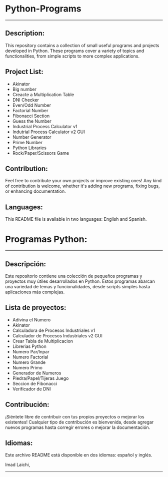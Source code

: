 # Python-Programs  
---
## Description:
This repository contains a collection of small useful programs and projects developed in Python. These programs cover a variety of topics and functionalities, from simple scripts to more complex applications.
## Project List:
- Akinator
- Big number
- Creacte a Multiplication Table
- DNI Checker
- Even/Odd Number
- Factorial Number
- Fibonacci Section
- Guess the Number
- Industrial Process Calculator v1
- Indutrial Process Calculator v2 GUI
- Number Generator
- Prime Number
- Python Libraries
- Rock/Paper/Scissors Game

## Contribution:
Feel free to contribute your own projects or improve existing ones! Any kind of contribution is welcome, whether it's adding new programs, fixing bugs, or enhancing documentation.

## Languages:
This README file is available in two languages: English and Spanish.

# Programas Python:

--------------------------------------------------------------------------------------------------------------------------------------------------------------------------------------------------------------------------------------------

## Descripción:
Este repositorio contiene una colección de pequeños programas y proyectos muy útiles desarrollados en Python. Estos programas abarcan una variedad de temas y funcionalidades, desde scripts simples hasta aplicaciones más complejas.

## Lista de proyectos:
- Adivina el Numero
- Akinator
- Calculadora de Procesos Industriales v1
- Calculador de Procesos Industriales v2 GUI
- Crear Tabla de Multiplicacion
- Librerias Python
- Numero Par/Inpar
- Numero Factorial
- Numero Grande
- Numero Primo
- Generador de Numeros
- Piedra/Papel/Tijeras Juego
- Seccion de Fibonacci
- Verificador de DNI

## Contribución:

¡Siéntete libre de contribuir con tus propios proyectos o mejorar los existentes! Cualquier tipo de contribución es bienvenida, desde agregar nuevos programas hasta corregir errores o mejorar la documentación.

## Idiomas:
Este archivo README está disponible en dos idiomas: español y inglés.

Imad Laichi,

--------------------------------------------------------------------------------------------------------------------------------------------------------------------------------------------------------------------------------------------
